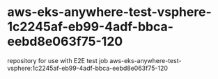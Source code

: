 # aws-eks-anywhere-test-vsphere-1c2245af-eb99-4adf-bbca-eebd8e063f75-120
repository for use with E2E test job aws-eks-anywhere-test-vsphere:1c2245af-eb99-4adf-bbca-eebd8e063f75-120
